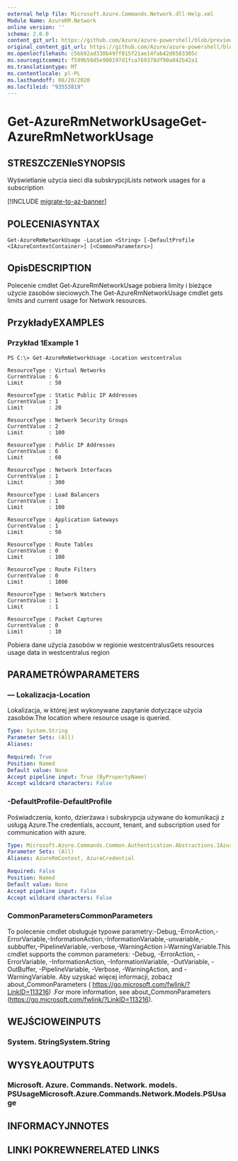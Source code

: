 ```yaml
---
external help file: Microsoft.Azure.Commands.Network.dll-Help.xml
Module Name: AzureRM.Network
online version: ''
schema: 2.0.0
content_git_url: https://github.com/Azure/azure-powershell/blob/preview/src/ResourceManager/Network/Commands.Network/help/Get-AzureRmNetworkUsage.md
original_content_git_url: https://github.com/Azure/azure-powershell/blob/preview/src/ResourceManager/Network/Commands.Network/help/Get-AzureRmNetworkUsage.md
ms.openlocfilehash: c5bb92ad330b49ff015f21ae14fab42d6583305c
ms.sourcegitcommit: f599b50d5e980197d1fca769378df90a842b42a1
ms.translationtype: MT
ms.contentlocale: pl-PL
ms.lasthandoff: 08/20/2020
ms.locfileid: "93553819"
---
```

# <span data-ttu-id="c2b6f-101">Get-AzureRmNetworkUsage</span><span class="sxs-lookup"><span data-stu-id="c2b6f-101">Get-AzureRmNetworkUsage</span></span>

## <span data-ttu-id="c2b6f-102">STRESZCZENIe</span><span class="sxs-lookup"><span data-stu-id="c2b6f-102">SYNOPSIS</span></span>
<span data-ttu-id="c2b6f-103">Wyświetlanie użycia sieci dla subskrypcji</span><span class="sxs-lookup"><span data-stu-id="c2b6f-103">Lists network usages for a subscription</span></span>

[!INCLUDE [migrate-to-az-banner](../../includes/migrate-to-az-banner.md)]

## <span data-ttu-id="c2b6f-104">POLECENIA</span><span class="sxs-lookup"><span data-stu-id="c2b6f-104">SYNTAX</span></span>

```
Get-AzureRmNetworkUsage -Location <String> [-DefaultProfile <IAzureContextContainer>] [<CommonParameters>]
```

## <span data-ttu-id="c2b6f-105">Opis</span><span class="sxs-lookup"><span data-stu-id="c2b6f-105">DESCRIPTION</span></span>
<span data-ttu-id="c2b6f-106">Polecenie cmdlet Get-AzureRmNetworkUsage pobiera limity i bieżące użycie zasobów sieciowych.</span><span class="sxs-lookup"><span data-stu-id="c2b6f-106">The Get-AzureRmNetworkUsage cmdlet gets limits and current usage for Network resources.</span></span>

## <span data-ttu-id="c2b6f-107">Przykłady</span><span class="sxs-lookup"><span data-stu-id="c2b6f-107">EXAMPLES</span></span>

### <span data-ttu-id="c2b6f-108">Przykład 1</span><span class="sxs-lookup"><span data-stu-id="c2b6f-108">Example 1</span></span>
```
PS C:\> Get-AzureRmNetworkUsage -Location westcentralus

ResourceType : Virtual Networks
CurrentValue : 6
Limit        : 50

ResourceType : Static Public IP Addresses
CurrentValue : 1
Limit        : 20

ResourceType : Network Security Groups
CurrentValue : 2
Limit        : 100

ResourceType : Public IP Addresses
CurrentValue : 6
Limit        : 60

ResourceType : Network Interfaces
CurrentValue : 1
Limit        : 300

ResourceType : Load Balancers
CurrentValue : 1
Limit        : 100

ResourceType : Application Gateways
CurrentValue : 1
Limit        : 50

ResourceType : Route Tables
CurrentValue : 0
Limit        : 100

ResourceType : Route Filters
CurrentValue : 0
Limit        : 1000

ResourceType : Network Watchers
CurrentValue : 1
Limit        : 1

ResourceType : Packet Captures
CurrentValue : 0
Limit        : 10
```

<span data-ttu-id="c2b6f-109">Pobiera dane użycia zasobów w regionie westcentralus</span><span class="sxs-lookup"><span data-stu-id="c2b6f-109">Gets resources usage data in westcentralus region</span></span>

## <span data-ttu-id="c2b6f-110">PARAMETRÓW</span><span class="sxs-lookup"><span data-stu-id="c2b6f-110">PARAMETERS</span></span>

### <span data-ttu-id="c2b6f-111">— Lokalizacja</span><span class="sxs-lookup"><span data-stu-id="c2b6f-111">-Location</span></span>
<span data-ttu-id="c2b6f-112">Lokalizacja, w której jest wykonywane zapytanie dotyczące użycia zasobów.</span><span class="sxs-lookup"><span data-stu-id="c2b6f-112">The location where resource usage is queried.</span></span>

```yaml
Type: System.String
Parameter Sets: (All)
Aliases: 

Required: True
Position: Named
Default value: None
Accept pipeline input: True (ByPropertyName)
Accept wildcard characters: False
```

### <span data-ttu-id="c2b6f-113">-DefaultProfile</span><span class="sxs-lookup"><span data-stu-id="c2b6f-113">-DefaultProfile</span></span>
<span data-ttu-id="c2b6f-114">Poświadczenia, konto, dzierżawa i subskrypcja używane do komunikacji z usługą Azure.</span><span class="sxs-lookup"><span data-stu-id="c2b6f-114">The credentials, account, tenant, and subscription used for communication with azure.</span></span>

```yaml
Type: Microsoft.Azure.Commands.Common.Authentication.Abstractions.IAzureContextContainer
Parameter Sets: (All)
Aliases: AzureRmContext, AzureCredential

Required: False
Position: Named
Default value: None
Accept pipeline input: False
Accept wildcard characters: False
```

### <span data-ttu-id="c2b6f-115">CommonParameters</span><span class="sxs-lookup"><span data-stu-id="c2b6f-115">CommonParameters</span></span>
<span data-ttu-id="c2b6f-116">To polecenie cmdlet obsługuje typowe parametry:-Debug,-ErrorAction,-ErrorVariable,-InformationAction,-InformationVariable,-unvariable,-subbuffer,-PipelineVariable,-verbose,-WarningAction i-WarningVariable.</span><span class="sxs-lookup"><span data-stu-id="c2b6f-116">This cmdlet supports the common parameters: -Debug, -ErrorAction, -ErrorVariable, -InformationAction, -InformationVariable, -OutVariable, -OutBuffer, -PipelineVariable, -Verbose, -WarningAction, and -WarningVariable.</span></span> <span data-ttu-id="c2b6f-117">Aby uzyskać więcej informacji, zobacz about_CommonParameters ( https://go.microsoft.com/fwlink/?LinkID=113216) .</span><span class="sxs-lookup"><span data-stu-id="c2b6f-117">For more information, see about_CommonParameters (https://go.microsoft.com/fwlink/?LinkID=113216).</span></span>

## <span data-ttu-id="c2b6f-118">WEJŚCIOWE</span><span class="sxs-lookup"><span data-stu-id="c2b6f-118">INPUTS</span></span>

### <span data-ttu-id="c2b6f-119">System. String</span><span class="sxs-lookup"><span data-stu-id="c2b6f-119">System.String</span></span>

## <span data-ttu-id="c2b6f-120">WYSYŁA</span><span class="sxs-lookup"><span data-stu-id="c2b6f-120">OUTPUTS</span></span>

### <span data-ttu-id="c2b6f-121">Microsoft. Azure. Commands. Network. models. PSUsage</span><span class="sxs-lookup"><span data-stu-id="c2b6f-121">Microsoft.Azure.Commands.Network.Models.PSUsage</span></span>

## <span data-ttu-id="c2b6f-122">INFORMACYJN</span><span class="sxs-lookup"><span data-stu-id="c2b6f-122">NOTES</span></span>

## <span data-ttu-id="c2b6f-123">LINKI POKREWNE</span><span class="sxs-lookup"><span data-stu-id="c2b6f-123">RELATED LINKS</span></span>

